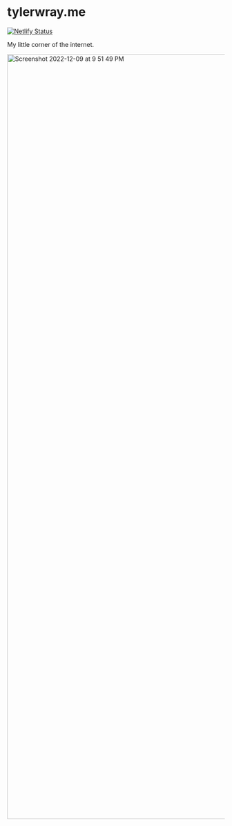 # tylerwray.me

[![Netlify Status](https://api.netlify.com/api/v1/badges/a5e006ff-cc32-46f3-9b62-68d7a7f8cd65/deploy-status)](https://app.netlify.com/sites/tylerwray-me/deploys)

My little corner of the internet.

<img width="1772" alt="Screenshot 2022-12-09 at 9 51 49 PM" src="https://user-images.githubusercontent.com/15827892/210125298-b40281ff-a252-4d60-b8f9-d8b6edc571cf.png">